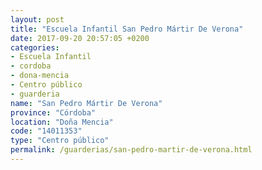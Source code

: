 ```yaml
---
layout: post
title: "Escuela Infantil San Pedro Mártir De Verona"
date: 2017-09-20 20:57:05 +0200
categories:
- Escuela Infantil
- cordoba
- dona-mencia
- Centro público
- guarderia
name: "San Pedro Mártir De Verona"
province: "Córdoba"
location: "Doña Mencia"
code: "14011353"
type: "Centro público"
permalink: /guarderias/san-pedro-martir-de-verona.html
---
```

